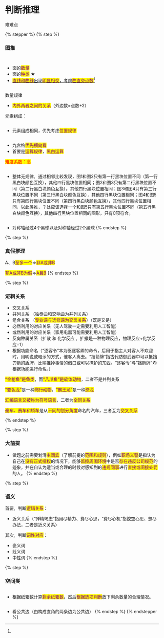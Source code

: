 # 判断推理

难难点



{% stepper %}
{% step %}
### 图推

<figure><img src="../.gitbook/assets/image (1).png" alt=""><figcaption></figcaption></figure>

<figure><img src="../.gitbook/assets/image (3).png" alt=""><figcaption></figcaption></figure>



* 面的<mark style="color:purple;">数量</mark>
* 面的<mark style="color:purple;">种类</mark> ★
* [<mark style="color:purple;">直线和曲线</mark>出现<mark style="color:purple;">明显相交</mark>，考虑<mark style="color:purple;">曲直交点数</mark>](#user-content-fn-1)[^1]

<figure><img src="../.gitbook/assets/image (6).png" alt=""><figcaption></figcaption></figure>

数量规律

* <mark style="color:purple;">内外两者之间的关系</mark>（外边数=点数+2）

元素组成：

<figure><img src="../.gitbook/assets/image (2).png" alt=""><figcaption></figcaption></figure>

* 元素组成相同，优先考虑<mark style="color:purple;">位置规律</mark>

<figure><img src="../.gitbook/assets/image (4).png" alt=""><figcaption></figcaption></figure>

* 九宫格<mark style="color:purple;">优先横向看</mark>
* 首要是<mark style="color:purple;">运算规律</mark>，<mark style="color:purple;">黑白运算</mark>

<mark style="color:red;">难度系数：高</mark>

<figure><img src="../.gitbook/assets/image (7).png" alt=""><figcaption></figcaption></figure>

* 整体无规律，通过相邻比较发现，图1和图2只有第一行黑块位置不同（第一行黑白块颜色互换），其他四行黑块位置相同；图2和图3只有第二行黑块位置不同（第二行黑白块颜色互换），其他四行黑块位置相同；图3和图4只有第三行黑块位置不同（第三行黑白块颜色互换），其他四行黑块位置相同；图4和图5只有第四行黑块位置不同（第四行黑白块颜色互换），其他四行黑块位置相同，以此类推，？处应该选择一个和图5只有第五行黑块位置不同（第五行黑白块颜色互换），其他四行黑块位置相同的图形，只有C项符合。

<figure><img src="../.gitbook/assets/image (8).png" alt=""><figcaption></figcaption></figure>

* 对称轴经过4个黑球以及对称轴经过2个黑球
{% endstep %}

{% step %}
### 真假推理

A、B<mark style="color:purple;">至多一个</mark>=><mark style="color:purple;">非A或非B</mark>

<mark style="color:purple;">非A或非B为假</mark>=><mark style="color:purple;">A且B</mark>
{% endstep %}

{% step %}
### 逻辑关系

* 交叉关系
* 并列关系 （独奏曲和交响曲为并列关系）
* 组合关系 （<mark style="color:purple;">专业课与选修课为交叉关系</mark>）（既是又是）
* 必然利用的对应关系（无人驾驶一定需要利用人工智能）
* 或然利用的对应关系（家用电器可能需要利用人工智能）
* 反向种属关系（扩散 和 化学反应 ，扩撒是一种物理反应，物理反应+化学反应=1）
* 根据功能命名（“逐客令”本为驱逐客卿的命令，后用于指主人对客人不欢迎时，用明说或暗示的方式，催客人离去。“挡箭牌”指古代防御武器中可以抵挡刀箭的盾牌，比喻推掉事情的借口或可以掩护的东西。“逐客令”与“挡箭牌”均根据功能进行命名。）

<mark style="color:purple;">“金枪鱼”是鱼类</mark>，而<mark style="color:purple;">“八爪鱼”是软体动物</mark>，二者不是并列关系

<mark style="color:purple;">“变色龙”</mark>是一种<mark style="color:purple;">爬行动物</mark>，<mark style="color:purple;">“霸王龙”</mark>是一种<mark style="color:purple;">恐龙</mark>

<mark style="color:purple;">汇编语言又被称为符号语言</mark>，二者为<mark style="color:purple;">全同关系</mark>

<mark style="color:purple;">豪车、赛车和轿车</mark>是从<mark style="color:purple;">不同的划分角度</mark>命名的汽车，三者互为<mark style="color:purple;">交叉关系</mark>


{% endstep %}

{% step %}
### 大前提

* 做题之前需要划清<mark style="color:purple;">主谓宾</mark>（了解前提的<mark style="color:purple;">范围和规则</mark>），例如<mark style="color:purple;">职场义警</mark>是指认为自己在<mark style="color:purple;">没有正式授权</mark>的情况下，能够<mark style="color:purple;">监控周围环境</mark>中是否<mark style="color:purple;">存在违反公司规范</mark>的迹象，并在自认为适当或合理的时候对感知到的<mark style="color:purple;">违规同事</mark>进行<mark style="color:purple;">直接或间接处罚</mark>的人。
{% endstep %}

{% step %}
### 语义

首要，判断<mark style="color:purple;">逻辑关系</mark>：

* 近义关系（“殚精竭虑”指用尽精力、费尽心思，“费尽心机”指挖空心思、想尽办法，二者是近义关系）

其次，判断<mark style="color:purple;">词性对应</mark>：

* 褒义词
* 贬义词
* 中性词
{% endstep %}

{% step %}
### 空间类

<figure><img src="../.gitbook/assets/image (5).png" alt=""><figcaption></figcaption></figure>

* 根据纸箱数计算<mark style="color:purple;">剩余纸箱数</mark>，然后<mark style="color:purple;">根据选项判断</mark>放下剩余数量的合理情况。

<figure><img src="../.gitbook/assets/image.png" alt=""><figcaption></figcaption></figure>

* 看公共边（由构成直角的两条边为公共边）
{% endstep %}
{% endstepper %}

[^1]: 
